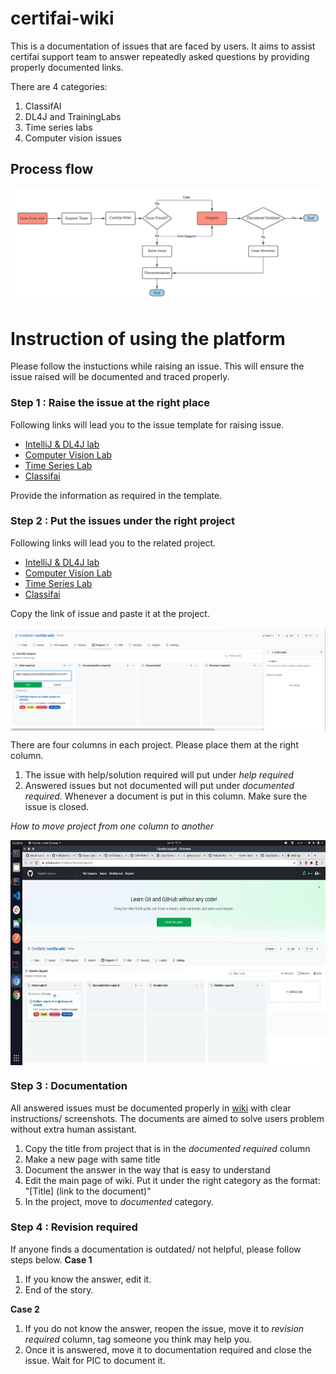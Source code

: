 # certifai-wiki

This is a documentation of issues that are faced by users. It aims to assist certifai support team to answer repeatedly asked questions by providing properly documented links.

There are 4 categories:
1. ClassifAI 
2. DL4J and TrainingLabs
3. Time series labs
4. Computer vision issues

## Process flow
<p align="center">
  <img align="middle" src="metadata/flow_chart.jpeg"/>
</p>

# Instruction of using the platform

Please follow the instuctions while raising an issue. This will ensure the issue raised will be documented and traced properly.

### Step 1 : Raise the issue at the right place
Following links will lead you to the issue template for raising issue.
- [IntelliJ & DL4J lab]()
- [Computer Vision Lab]()
- [Time Series Lab]()
- [Classifai](https://github.com/CertifaiAI/certifai-wiki/issues/new?assignees=&labels=classifai+common+issue&template=classifai_common_issue.md&title=COMMON+ISSUE%3A+%5BISSUE+TITLE%5D)

Provide the information as required in the template.

### Step 2 : Put the issues under the right project
Following links will lead you to the related project.
- [IntelliJ & DL4J lab]()
- [Computer Vision Lab]()
- [Time Series Lab]()
- [Classifai](https://github.com/CertifaiAI/certifai-wiki/projects/2)

Copy the link of issue and paste it at the project.
<p align="center">
  <img align="middle" src="metadata/0.png"/>
</p>

There are four columns in each project. Please place them at the right column. 
1. The issue with help/solution required will put under *help required*
2. Answered issues but not documented will put under *documented required*. Whenever a document is put in this column. Make sure the issue is closed.

*How to move project from one column to another*

<p align="center">
  <img align="middle" width="650" height="360" src="metadata/0.gif"/>
</p>

### Step 3 : Documentation
All answered issues must be documented properly in [wiki](https://github.com/CertifaiAI/certifai-wiki/wiki) with clear instructions/ screenshots. The documents are aimed to solve users problem without extra human assistant.

1. Copy the title from project that is in the *documented required* column
2. Make a new page with same title
3. Document the answer in the way that is easy to understand
4. Edit the main page of wiki. Put it under the right category as the format: "[Title] (link to the document)"
5. In the project, move to *documented* category.

### Step 4 : Revision required
If anyone finds a documentation is outdated/ not helpful, please follow steps below.
**Case 1**
1. If you know the answer, edit it.
2. End of the story.

**Case 2**
1. If you do not know the answer, reopen the issue, move it to *revision required* column, tag someone you think may help you.
2. Once it is answered, move it to documentation required and close the issue. Wait for PIC to document it.